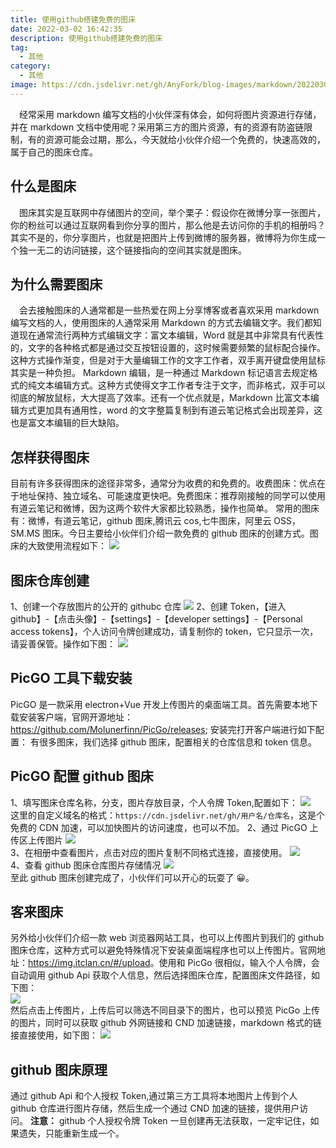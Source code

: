 ```yaml
---
title: 使用github搭建免费的图床
date: 2022-03-02 16:42:35
description: 使用github搭建免费的图床
tag:
  - 其他
category:
  - 其他
image: https://cdn.jsdelivr.net/gh/AnyFork/blog-images/markdown/202203021636834.jpg
---
```


&emsp;经常采用 markdown 编写文档的小伙伴深有体会，如何将图片资源进行存储，并在 markdown 文档中使用呢？采用第三方的图片资源，有的资源有防盗链限制，有的资源可能会过期，那么，今天就给小伙伴介绍一个免费的，快速高效的，属于自己的图床仓库。

<!-- more -->

## 什么是图床

&emsp;图床其实是互联网中存储图片的空间，举个栗子：假设你在微博分享一张图片，你的粉丝可以通过互联网看到你分享的图片，那么他是去访问你的手机的相册吗？其实不是的，你分享图片，也就是把图片上传到微博的服务器，微博将为你生成一个独一无二的访问链接，这个链接指向的空间其实就是图床。

## 为什么需要图床

&emsp;会去接触图床的人通常都是一些热爱在网上分享博客或者喜欢采用 markdown 编写文档的人，使用图床的人通常采用 Markdown 的方式去编辑文字。我们都知道现在通常流行两种方式编辑文字：富文本编辑，Word 就是其中非常具有代表性的，文字的各种格式都是通过交互按钮设置的，这时候需要频繁的鼠标配合操作。这种方式操作渐变，但是对于大量编辑工作的文字工作者，双手离开键盘使用鼠标其实是一种负担。
Markdown 编辑，是一种通过 Markdown 标记语言去规定格式的纯文本编辑方式。这种方式使得文字工作者专注于文字，而非格式，双手可以彻底的解放鼠标，大大提高了效率。还有一个优点就是，Markdown 比富文本编辑方式更加具有通用性，word 的文字整篇复制到有道云笔记格式会出现差异，这也是富文本编辑的巨大缺陷。

## 怎样获得图床

目前有许多获得图床的途径非常多，通常分为收费的和免费的。收费图床：优点在于地址保持、独立域名、可能速度更快吧。免费图床：推荐刚接触的同学可以使用有道云笔记和微博，因为这两个软件大家都比较熟悉，操作也简单。 常用的图床有：微博，有道云笔记，github 图床,腾讯云 cos,七牛图床，阿里云 OSS，SM.MS 图床。今日主要给小伙伴们介绍一款免费的 github 图床的创建方式。图床的大致使用流程如下：
![](https://cdn.jsdelivr.net/gh/AnyFork/blog-images/markdown/202203021701018.png)

## 图床仓库创建

1、创建一个存放图片的公开的 githubc 仓库
![](https://cdn.jsdelivr.net/gh/AnyFork/blog-images/markdown/202203021717135.png)
2、创建 Token，【进入 github】-【点击头像】-【settings】-【developer settings】-【Personal access tokens】，个人访问令牌创建成功，请复制你的 token，它只显示一次，请妥善保管。操作如下图：
![](https://cdn.jsdelivr.net/gh/AnyFork/blog-images/markdown/202203021717283.png)

## PicGO 工具下载安装

PicGO 是一款采用 electron+Vue 开发上传图片的桌面端工具。首先需要本地下载安装客户端，官网开源地址：<https://github.com/Molunerfinn/PicGo/releases>; 安装完打开客户端进行如下配置：
有很多图床，我们选择 github 图床，配置相关的仓库信息和 token 信息。

## PicGO 配置 github 图床

1、填写图床仓库名称，分支，图片存放目录，个人令牌 Token,配置如下：
![](https://cdn.jsdelivr.net/gh/AnyFork/blog-images/markdown/202203021709999.png)  
这里的自定义域名的格式：`https://cdn.jsdelivr.net/gh/用户名/仓库名`，这是个免费的 CDN 加速，可以加快图片的访问速度，也可以不加。
2、通过 PicGO 上传区上传图片
![](https://cdn.jsdelivr.net/gh/AnyFork/blog-images/markdown/202203021726001.png)  
3、在相册中查看图片，点击对应的图片复制不同格式连接，直接使用。
![](https://cdn.jsdelivr.net/gh/AnyFork/blog-images/markdown/202203021726886.png)  
4、查看 github 图床仓库图片存储情况
![](https://cdn.jsdelivr.net/gh/AnyFork/blog-images/markdown/202203021730066.png)  
至此 github 图床创建完成了，小伙伴们可以开心的玩耍了 :grinning:。

## 客来图床

另外给小伙伴们介绍一款 web 浏览器网站工具，也可以上传图片到我们的 github 图床仓库，这种方式可以避免特殊情况下安装桌面端程序也可以上传图片。官网地址：<https://img.itclan.cn/#/upload>。使用和 PicGo 很相似，输入个人令牌，会自动调用 github Api 获取个人信息，然后选择图床仓库，配置图床文件路径，如下图：  
![](https://cdn.jsdelivr.net/gh/AnyFork/blog-images/markdown/202203021749103.png)  
然后点击上传图片，上传后可以筛选不同目录下的图片，也可以预览 PicGo 上传的图片，同时可以获取 github 外网链接和 CND 加速链接，markdown 格式的链接直接使用，如下图：
![](https://cdn.jsdelivr.net/gh/AnyFork/blog-images/markdown/202203021750165.png)

## github 图床原理

通过 github Api 和个人授权 Token,通过第三方工具将本地图片上传到个人 github 仓库进行图片存储，然后生成一个通过 CND 加速的链接，提供用户访问。 **注意：** github 个人授权令牌 Token 一旦创建再无法获取，一定牢记住，如果遗失，只能重新生成一个。